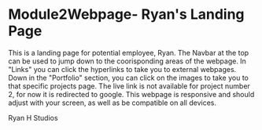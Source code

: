 # Module2Webpage- Ryan's Landing Page

This is a landing page for potential employee, Ryan. The Navbar at the top can be used to jump down to the coorisponding areas of the webpage. In "Links" you can click the hyperlinks to take you to external webpages. Down in the "Portfolio" section, you can click on the images to take you to that specific projects page. The live link is not available for project number 2, for now it is redirected to google. This webpage is responsive and should adjust with your screen, as well as be compatible on all devices. 

 Ryan H Studios
